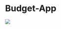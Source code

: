 # Budget-App
![](https://raw.githubusercontent.com/bassant147/Budget-App/branch/to/architecture.png)
